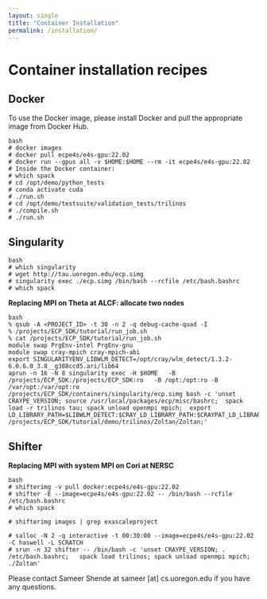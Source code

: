 ```yaml
---
layout: single
title: "Container Installation"
permalink: /installation/
---
```


# Container installation recipes

## Docker

To use the Docker image, please install Docker and pull the appropriate image from Docker Hub.

```
bash
# docker images
# docker pull ecpe4s/e4s-gpu:22.02
# docker run --gpus all -v $HOME:$HOME --rm -it ecpe4s/e4s-gpu:22.02
# Inside the Docker container:
# which spack
# cd /opt/demo/python_tests
# conda activate cuda
# ./run.sh
# cd /opt/demo/testsuite/validation_tests/trilinos
# ./compile.sh
# ./run.sh
```

## Singularity

```
bash
# which singularity
# wget http://tau.uoregon.edu/ecp.simg
# singularity exec ./ecp.simg /bin/bash --rcfile /etc/bash.bashrc
# which spack
```

**Replacing MPI on Theta at ALCF: allocate two nodes**

```
bash
% qsub -A <PROJECT_ID> -t 30 -n 2 -q debug-cache-quad -I
% /projects/ECP_SDK/tutorial/run_job.sh
% cat /projects/ECP_SDK/tutorial/run_job.sh
module swap PrgEnv-intel PrgEnv-gnu
module swap cray-mpich cray-mpich-abi
export SINGULARITYENV_LIBWLM_DETECT=/opt/cray/wlm_detect/1.3.2-6.0.6.0_3.8__g388ccd5.ari/lib64
aprun -n 16 -N 8 singularity exec -H $HOME   -B /projects/ECP_SDK:/projects/ECP_SDK:ro   -B /opt:/opt:ro -B /var/opt:/var/opt:ro   /projects/ECP_SDK/containers/singularity/ecp.simg bash -c 'unset CRAYPE_VERSION; source /usr/local/packages/ecp/misc/bashrc;  spack load -r trilinos tau; spack unload openmpi mpich;  export LD_LIBRARY_PATH=$LIBWLM_DETECT:$CRAY_LD_LIBRARY_PATH:$CRAYPAT_LD_LIBRARY_PATH:$LD_LIBRARY_PATH;  /projects/ECP_SDK/tutorial/demo/trilinos/Zoltan/Zoltan;'
```

## Shifter

**Replacing MPI with system MPI on Cori at NERSC**

```
bash
# shifterimg -v pull docker:ecpe4s/e4s-gpu:22.02
# shifter -E --image=ecpe4s/e4s-gpu:22.02 -- /bin/bash --rcfile /etc/bash.bashrc
# which spack

# shifterimg images | grep exascaleproject

# salloc -N 2 -q interactive -t 00:30:00 --image=ecpe4s/e4s-gpu:22.02 -C haswell -L SCRATCH
# srun -n 32 shifter -- /bin/bash -c 'unset CRAYPE_VERSION; . /etc/bash.bashrc;   spack load trilinos; spack unload openmpi mpich; ./Zoltan'
```

Please contact Sameer Shende at sameer [at] cs.uoregon.edu if you have any questions.
